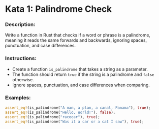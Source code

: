 # Kata 1: Palindrome Check

### Description:
Write a function in Rust that checks if a word or phrase is a palindrome, meaning it reads the same forwards and backwards, ignoring spaces, punctuation, and case differences.

### Instructions:
- Create a function `is_palindrome` that takes a string as a parameter.
- The function should return `true` if the string is a palindrome and `false` otherwise.
- Ignore spaces, punctuation, and case differences when comparing.

### Examples:
```rust
assert_eq!(is_palindrome("A man, a plan, a canal, Panama"), true);
assert_eq!(is_palindrome("Hello, World!"), false);
assert_eq!(is_palindrome("racecar"), true);
assert_eq!(is_palindrome("Was it a car or a cat I saw"), true);
